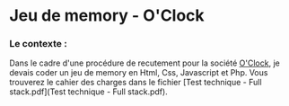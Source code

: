 # Jeu de memory - O'Clock

### Le contexte :

Dans le cadre d'une procédure de recutement pour la société [O'Clock](https://oclock.io/), je devais coder un jeu de memory en Html, Css, Javascript et Php.
Vous trouverez le cahier des charges dans le fichier  [Test technique - Full stack.pdf](Test technique - Full stack.pdf).

